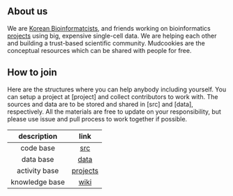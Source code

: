 ## About us  
We are [Korean Bioinformatcists](https://www.facebook.com/groups/koreanbioinformatics), and friends working on bioinformatics [projects](https://github.com/hmgene/mudcookies/projects) using big, expensive single-cell data.
We are helping each other and building a trust-based scientific community.
Mudcookies are the conceptual resources which can be shared with people for free.

## How to join 
Here are the structures where you can help anybody including yourself.
You can setup a project at [project] and collect contributors to work with.
The sources and data are to be stored and shared in [src] and [data], respectively.
All the materials are free to update on your responsibility,
but please use issue and pull process to work together if possible.

| description | link |
| :-:  | :-: |
| code base | [src](src) |
| data base | [data](data) |
| activity base | [projects](https://github.com/hmgene/mudcookies/projects) |
| knowledge base | [wiki](https://github.com/hmgene/mudcookies/wiki) |


